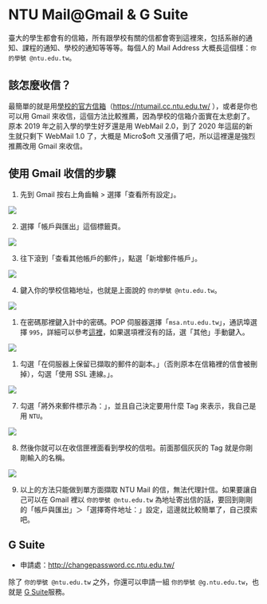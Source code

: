 # NTU Mail@Gmail & G Suite

臺大的學生都會有的信箱，所有跟學校有關的信都會寄到這裡來，包括系辦的通知、課程的通知、學校的通知等等等。每個人的 Mail Address 大概長這個樣：`你的學號 @ntu.edu.tw`。

## 該怎麼收信？

最簡單的就是用[學校的官方信箱](http://ntumail.cc.ntu.edu.tw/)（https://ntumail.cc.ntu.edu.tw/ ），或者是你也可以用 Gmail 來收信，這個方法比較推薦，因為學校的信箱介面實在太悲劇了。原本 2019 年之前入學的學生好歹還是用 WebMail 2.0，到了 2020 年這屆的新生就只剩下 WebMail 1.0 了，大概是 Micro$oft 又漲價了吧，所以這裡還是強烈推薦改用 Gmail 來收信。

## 使用 Gmail 收信的步驟

1. 先到 Gmail 按右上角齒輪 > 選擇「查看所有設定」。

![](/img/gmail08.PNG)

2. 選擇「帳戶與匯出」這個標籤頁。

![](/img/gmail01.PNG)

3. 往下滾到「查看其他帳戶的郵件」，點選「新增郵件帳戶」。

![](/img/gmail02.PNG)

4. 鍵入你的學校信箱地址，也就是上面說的 `你的學號 @ntu.edu.tw`。

![](/img/gmail03.PNG)

1. 在密碼那裡鍵入計中的密碼。POP 伺服器選擇「`msa.ntu.edu.tw`」，通訊埠選擇 `995`，詳細可以參考[這裡](https://jsc.cc.ntu.edu.tw/ntucc/email/mailsoftwaresetup.html)，如果選項裡沒有的話，選「其他」手動鍵入。

![](/img/gmail04.PNG)

1. 勾選「在伺服器上保留已擷取的郵件的副本。」（否則原本在信箱裡的信會被刪掉），勾選「使用 SSL 連線。」。

![](/img/gmail05.PNG)

7. 勾選「將外來郵件標示為：」，並且自己決定要用什麼 Tag 來表示，我自己是用 `NTU`。

![](/img/gmail06.PNG)

8. 然後你就可以在收信匣裡面看到學校的信啦。前面那個灰灰的 Tag 就是你剛剛輸入的名稱。

![](/img/gmail07.PNG)

9. 以上的方法只能做到單方面擷取 NTU Mail 的信，無法代理計信。如果要讓自己可以在 Gmail 裡以 `你的學號 @ntu.edu.tw` 為地址寄出信的話，要回到剛剛的「帳戶與匯出」＞「選擇寄件地址：」設定，這邊就比較簡單了，自己摸索吧。

## G Suite

- 申請處：http://changepassword.cc.ntu.edu.tw/

除了 `你的學號 @ntu.edu.tw` 之外，你還可以申請一組 `你的學號 @g.ntu.edu.tw`，也就是 [G Suite](https://www.cc.ntu.edu.tw/chinese/services/serv_i06.asp)服務。

